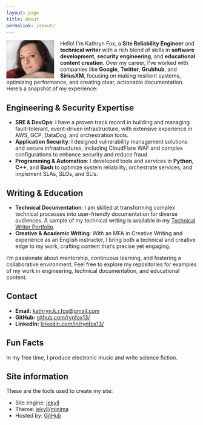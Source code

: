 ```yaml
---
layout: page
title: About
permalink: /about/
---
```

<img style="width: 25%;max-width: 100%;height: auto;float: left;padding-right: 12pt;" src="/img/me.jpg" alt="Kathryn Fox posing for a photograph with her chin on her arms">

Hello! I'm Kathryn Fox, a **Site Reliability Engineer** and **technical writer** with a rich blend of skills in **software development**, **security engineering**, and **educational content creation**. Over my career, I've worked with companies like **Google**, **Twitter**, **Grubhub**, and **SiriusXM**, focusing on making resilient systems, optimizing performance, and creating clear, actionable documentation. Here’s a snapshot of my experience:

## Engineering & Security Expertise

- **SRE & DevOps**: I have a proven track record in building and managing fault-tolerant, event-driven infrastructure, with extensive experience in AWS, GCP, DataDog, and orchestration tools.
- **Application Security**: I designed vulnerability management solutions and secure infrastructures, including CloudFlare WAF and complex configurations to enhance security and reduce fraud.
- **Programming & Automation**: I developed tools and services in **Python**, **C++**, and **Bash** to optimize system reliability, orchestrate services, and implement SLAs, SLOs, and SLIs.

## Writing & Education

- **Technical Documentation**: I am skilled at transforming complex technical processes into user-friendly documentation for diverse audiences. A sample of my technical writing is available in my [Technical Writer Portfolio](https://rynfox13.github.io/technical-writing-portfolio/).
- **Creative & Academic Writing**: With an MFA in Creative Writing and experience as an English instructor, I bring both a technical and creative edge to my work, crafting content that’s precise yet engaging.

I’m passionate about mentorship, continuous learning, and fostering a collaborative environment. Feel free to explore my repositories for examples of my work in engineering, technical documentation, and educational content.

## Contact

- **Email:** [kathryn.k.r.fox@gmail.com](mailto:kathryn.k.r.fox@gmail.com)
- **GitHub:** [github.com/rynfox13/](https://github.com/rynfox13/)
- **LinkedIn:** [linkedin.com/in/rynfox13/](https://www.linkedin.com/in/rynfox13/)

## Fun Facts

In my free time, I produce electronic music and write science fiction.

## Site information
These are the tools used to create my site:

- Site engine: [jekyll](https://github.com/jekyll/jekyll)
- Theme: [jekyll](https://github.com/jekyll)/[minima](https://github.com/jekyll/minima)
- Hosted by: [GitHub](https://github.com/)

[jekyll-organization]: https://github.com/jekyll
